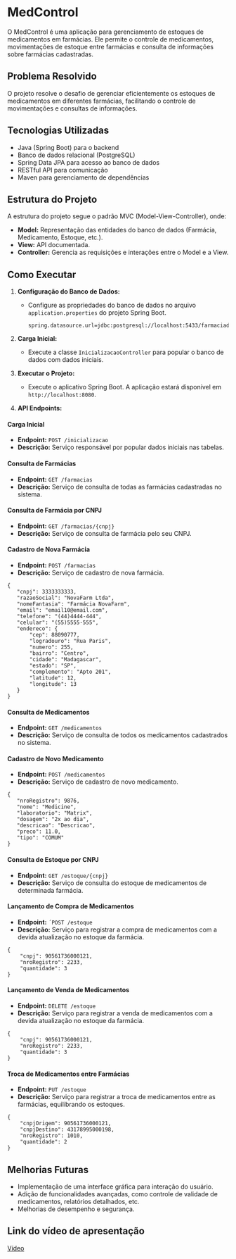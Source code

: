 # MedControl

O MedControl é uma aplicação para gerenciamento de estoques de medicamentos em farmácias. Ele permite o controle de medicamentos, movimentações de estoque entre farmácias e consulta de informações sobre farmácias cadastradas.

## Problema Resolvido

O projeto resolve o desafio de gerenciar eficientemente os estoques de medicamentos em diferentes farmácias, facilitando o controle de movimentações e consultas de informações.

## Tecnologias Utilizadas

- Java (Spring Boot) para o backend
- Banco de dados relacional (PostgreSQL)
- Spring Data JPA para acesso ao banco de dados
- RESTful API para comunicação
- Maven para gerenciamento de dependências

## Estrutura do Projeto

A estrutura do projeto segue o padrão MVC (Model-View-Controller), onde:
- **Model:** Representação das entidades do banco de dados (Farmácia, Medicamento, Estoque, etc.).
- **View:** API documentada.
- **Controller:** Gerencia as requisições e interações entre o Model e a View.

## Como Executar

1. **Configuração do Banco de Dados:**
   - Configure as propriedades do banco de dados no arquivo `application.properties` do projeto Spring Boot.
     ```
     spring.datasource.url=jdbc:postgresql://localhost:5433/farmaciadb
     ```

2. **Carga Inicial:**
   - Execute a classe `InicializacaoController` para popular o banco de dados com dados iniciais.

3. **Executar o Projeto:**
   - Execute o aplicativo Spring Boot. A aplicação estará disponível em `http://localhost:8080`.

4. **API Endpoints:**
   

#### Carga Inicial
- **Endpoint:** `POST /inicializacao`
- **Descrição:** Serviço responsável por popular dados iniciais nas tabelas.

#### Consulta de Farmácias
- **Endpoint:** `GET /farmacias`
- **Descrição:** Serviço de consulta de todas as farmácias cadastradas no sistema.

#### Consulta de Farmácia por CNPJ
- **Endpoint:** `GET /farmacias/{cnpj}`
- **Descrição:** Serviço de consulta de farmácia pelo seu CNPJ.

#### Cadastro de Nova Farmácia
- **Endpoint:** `POST /farmacias`
- **Descrição:** Serviço de cadastro de nova farmácia.

```
{
   "cnpj": 3333333333,
   "razaoSocial": "NovaFarm Ltda",
   "nomeFantasia": "Farmácia NovaFarm",
   "email": "email10@email.com",
   "telefone": "(44)4444-444",
   "celular": "(55)5555-555",
   "endereco": {
       "cep": 88090777,
       "logradouro": "Rua Paris",
       "numero": 255,
       "bairro": "Centro",
       "cidade": "Madagascar",
       "estado": "SP",
       "complemento": "Apto 201",
       "latitude": 12,
       "longitude": 13
   }
}
```

#### Consulta de Medicamentos
- **Endpoint:** `GET /medicamentos`
- **Descrição:** Serviço de consulta de todos os medicamentos cadastrados no sistema.

#### Cadastro de Novo Medicamento
- **Endpoint:** `POST /medicamentos`
- **Descrição:** Serviço de cadastro de novo medicamento.

```
{
   "nroRegistro": 9876,
   "nome": "Medicine",
   "laboratorio": "Matrix",
   "dosagem": "2x ao dia",
   "descricao": "Descricao",
   "preco": 11.0,
   "tipo": "COMUM"
}
```

#### Consulta de Estoque por CNPJ
- **Endpoint:** `GET /estoque/{cnpj}`
- **Descrição:** Serviço de consulta do estoque de medicamentos de determinada farmácia.

#### Lançamento de Compra de Medicamentos
- **Endpoint:** `´POST /estoque`
- **Descrição:** Serviço para registrar a compra de medicamentos com a devida atualização no estoque da farmácia.

```
{
	"cnpj": 90561736000121,
	"nroRegistro": 2233,
	"quantidade": 3
}
```

#### Lançamento de Venda de Medicamentos
- **Endpoint:** `DELETE /estoque`
- **Descrição:** Serviço para registrar a venda de medicamentos com a devida atualização no estoque da farmácia.

```
{
	"cnpj": 90561736000121,
	"nroRegistro": 2233,
	"quantidade": 3
}
```

#### Troca de Medicamentos entre Farmácias
- **Endpoint:** `PUT /estoque`
- **Descrição:** Serviço para registrar a troca de medicamentos entre as farmácias, equilibrando os estoques.

```
{
	"cnpjOrigem": 90561736000121,
	"cnpjDestino": 43178995000198,
	"nroRegistro": 1010,
	"quantidade": 2
}
```

## Melhorias Futuras

- Implementação de uma interface gráfica para interação do usuário.
- Adição de funcionalidades avançadas, como controle de validade de medicamentos, relatórios detalhados, etc.
- Melhorias de desempenho e segurança.

## Link do vídeo de apresentação

[Vídeo](https://drive.google.com/file/d/1Gw785Tzngb-IXQLgCmHL1L8DmFOL7QEP/view?usp=sharing)
